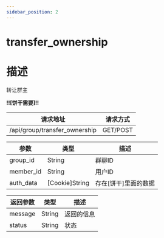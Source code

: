 ```yaml
---
sidebar_position: 2
---
```


# transfer_ownership

# 描述

转让群主

**!!\[饼干需要\]!!**

| 请求地址                          | 请求方式     |
|-------------------------------|----------|
| /api/group/transfer_ownership | GET/POST |

| 参数        | 类型               | 描述            |
|-----------|------------------|---------------|
| group_id  | String           | 群聊ID          |
| member_id | String           | 用户ID          |
| auth_data | \[Cookie\]String | 存在\[饼干\]里面的数据 |

| 返回参数    | 类型     | 描述    |
|---------|--------|-------|
| message | String | 返回的信息 |
| status  | String | 状态    |
